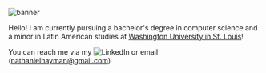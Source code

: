 ![banner](https://user-images.githubusercontent.com/67181549/207461868-40cdba5e-da7d-49df-adc3-f613053f9f16.jpg)
<p>Hello! I am currently pursuing a bachelor's degree in computer science and a minor in Latin American studies at <a href="https://wustl.edu/">Washington University in St. Louis</a>!</p>

You can reach me via my ![LinkedIn](www.linkedin.com/in/nathanielhayman) or email (nathanielhayman@gmail.com)
